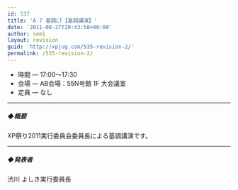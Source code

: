 ```yaml
---
id: 537
title: 'A-7 基調LT【基調講演】'
date: '2011-08-27T20:43:58+00:00'
author: semi
layout: revision
guid: 'http://xpjug.com/535-revision-2/'
permalink: /535-revision-2/
---
```


- 時間 — 17:00～17:30
- 会場 — AB会場：55N号館 1F 大会議室
- 定員 — なし

---

##### ◆概要

XP祭り2011実行委員会委員長による基調講演です。

---

##### ◆発表者

渋川 よしき実行委員長